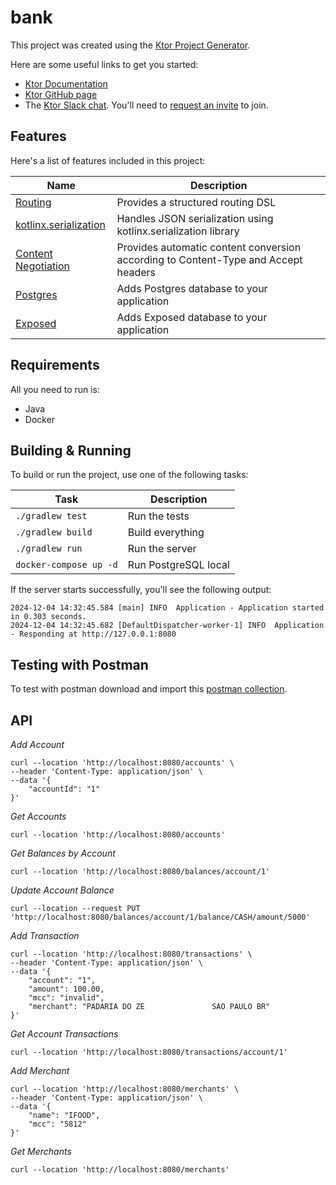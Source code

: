 # bank

This project was created using the [Ktor Project Generator](https://start.ktor.io).

Here are some useful links to get you started:

- [Ktor Documentation](https://ktor.io/docs/home.html)
- [Ktor GitHub page](https://github.com/ktorio/ktor)
- The [Ktor Slack chat](https://app.slack.com/client/T09229ZC6/C0A974TJ9). You'll need to [request an invite](https://surveys.jetbrains.com/s3/kotlin-slack-sign-up) to join.

## Features

Here's a list of features included in this project:

| Name                                                                   | Description                                                                        |
| -----------------------------------------------------------------------|------------------------------------------------------------------------------------ |
| [Routing](https://start.ktor.io/p/routing)                             | Provides a structured routing DSL                                                  |
| [kotlinx.serialization](https://start.ktor.io/p/kotlinx-serialization) | Handles JSON serialization using kotlinx.serialization library                     |
| [Content Negotiation](https://start.ktor.io/p/content-negotiation)     | Provides automatic content conversion according to Content-Type and Accept headers |
| [Postgres](https://start.ktor.io/p/postgres)                           | Adds Postgres database to your application                                         |
| [Exposed](https://start.ktor.io/p/exposed)                             | Adds Exposed database to your application                                          |

## Requirements

All you need to run is:
- Java
- Docker

## Building & Running

To build or run the project, use one of the following tasks:

| Task                          | Description                                                          |
| ------------------------------|--------------------------------------------------------------------- |
| `./gradlew test`              | Run the tests                                                        |
| `./gradlew build`             | Build everything                                                     |
| `./gradlew run`               | Run the server                                                       |
| `docker-compose up -d`        | Run PostgreSQL local                                                 |

If the server starts successfully, you'll see the following output:

```
2024-12-04 14:32:45.584 [main] INFO  Application - Application started in 0.303 seconds.
2024-12-04 14:32:45.682 [DefaultDispatcher-worker-1] INFO  Application - Responding at http://127.0.0.1:8080
```

## Testing with Postman

To test with postman download and import this [postman collection](https://drive.google.com/file/d/10Kz87iOOZtqSMgtyMNy3Thzbj8Mr_DEM/view?usp=sharing).

## API

_Add Account_
```
curl --location 'http://localhost:8080/accounts' \
--header 'Content-Type: application/json' \
--data '{
    "accountId": "1"
}'
```

_Get Accounts_
```
curl --location 'http://localhost:8080/accounts'
```

_Get Balances by Account_
```
curl --location 'http://localhost:8080/balances/account/1'
```

_Update Account Balance_
```
curl --location --request PUT 'http://localhost:8080/balances/account/1/balance/CASH/amount/5000'
```

_Add Transaction_
```
curl --location 'http://localhost:8080/transactions' \
--header 'Content-Type: application/json' \
--data '{
	"account": "1",
	"amount": 100.00,
	"mcc": "invalid",
	"merchant": "PADARIA DO ZE               SAO PAULO BR"
}'
```

_Get Account Transactions_
```
curl --location 'http://localhost:8080/transactions/account/1'
```

_Add Merchant_
```
curl --location 'http://localhost:8080/merchants' \
--header 'Content-Type: application/json' \
--data '{
    "name": "IFOOD",
    "mcc": "5812"
}'
```

_Get Merchants_
```
curl --location 'http://localhost:8080/merchants'
```


